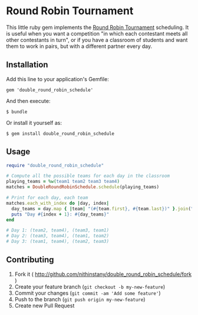 # Round Robin Tournament

This little ruby gem implements the [Round Robin Tournament](http://en.wikipedia.org/wiki/Round-robin_tournament#Scheduling_algorithm) scheduling. It is useful when you want a competition "in which each contestant meets all other contestants in turn", or if you have a classroom of students and want them to work in pairs, but with a different partner every day.

## Installation

Add this line to your application's Gemfile:

    gem 'double_round_robin_schedule'

And then execute:

    $ bundle

Or install it yourself as:

    $ gem install double_round_robin_schedule

## Usage

```ruby
require "double_round_robin_schedule"

# Compute all the possible teams for each day in the classroom
playing_teams = %w(team1 team2 team3 team4)
matches = DoubleRoundRobinSchedule.schedule(playing_teams)

# Print for each day, each team
matches.each_with_index do |day, index|
  day_teams = day.map { |team| "(#{team.first}, #{team.last})" }.join(", ")
  puts "Day #{index + 1}: #{day_teams}"
end

# Day 1: (team2, team4), (team3, team1)
# Day 2: (team3, team4), (team1, team2)
# Day 3: (team1, team4), (team2, team3)
```

## Contributing

1. Fork it ( http://github.com/nithinstany/double_round_robin_schedule/fork )
2. Create your feature branch (`git checkout -b my-new-feature`)
3. Commit your changes (`git commit -am 'Add some feature'`)
4. Push to the branch (`git push origin my-new-feature`)
5. Create new Pull Request
